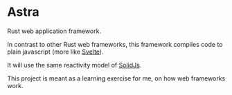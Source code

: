 # Astra

Rust web application framework.

In contrast to other Rust web frameworks, this framework compiles code
to plain javascript (more like [Svelte](https://svelte.dev/)).

It will use the same reactivity model of [SolidJs](https://www.solidjs.com/tutorial/introduction_signals).

This project is meant as a learning exercise for me, on how web frameworks work.
